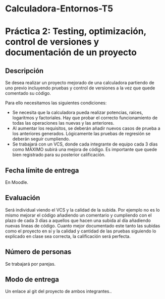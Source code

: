 # Calculadora-Entornos-T5

# Práctica 2: Testing, optimización, control de versiones y documentación de un proyecto

## Descripción

Se desea realizar un proyecto mejorado de una calculadora partiendo de uno previo incluyendo pruebas y control de versiones a la vez que quede comentado su código.

Para ello necesitamos las siguientes condiciones:

  *  Se necesita que la calculadora pueda realizar potencias, raíces, logaritmos y factoriales. Hay que probar el correcto funcionamiento de todas las operaciones las nuevas y las anteriores.
  *  Al aumentar los requisitos, se deberán añadir nuevos casos de prueba a los anteriores generados. Lógicamente las pruebas de regresión se deberán seguir cumpliendo.
  *  Se trabajará con un VCS, donde cada integrante de equipo cada 3 días como MÁXIMO subirá una mejora de código. Es importante que quede bien registrado para su posterior calificación.


## Fecha límite de entrega

En Moodle.
## Evaluación

Será individual viendo el VCS y la calidad de la subida. Por ejemplo no es lo mismo mejorar el código añadiendo un comentario y cumpliendo con el plazo de cada 3 días a aquellos que hacen una subida al día añadiendo nuevas lineas de código. Cuanto mejor documentado este tanto las subidas como el proyecto en sí y la calidad y cantidad de las pruebas siguiendo lo explicado en clase sea correcta, la calificación será perfecta.
## Número de personas

Se trabajará por parejas.
## Modo de entrega

Un enlace al git del proyecto de ambos integrantes..
